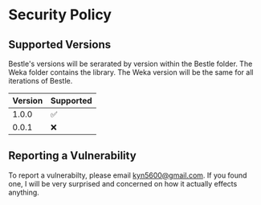 # Security Policy

## Supported Versions

Bestle's versions will be serarated by version within the Bestle folder. The Weka folder contains the library. The Weka version will be the same for all iterations of Bestle.

| Version | Supported          |
| ------- | ------------------ |
| 1.0.0   | :white_check_mark: |
| 0.0.1   | :x:                |

## Reporting a Vulnerability

To report a vulnerabilty, please email kyn5600@gmail.com. If you found one, I will be very surprised and concerned on how it actually effects anything.
